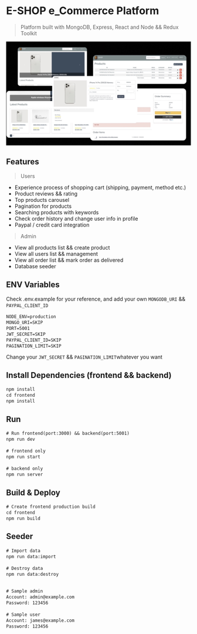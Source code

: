 # E-SHOP e_Commerce Platform

> Platform built with MongoDB, Express, React and Node && Redux Toolkit
<img src='./frontend/build/images/screenshot.jpg'>

## Features

> Users
- Experience process of shopping cart (shipping, payment, method etc.)
- Product reviews && rating
- Top products carousel
- Pagination for products
- Searching products with keywords
- Check order history and change user info in profile
- Paypal / credit card integration
  
> Admin
- View all products list && create product
- View all users list && management
- View all order list && mark order as delivered
- Database seeder

## ENV Variables

Check .env.example for your reference, and add your own `MONGODB_URI` && `PAYPAL_CLIENT_ID`

```
NODE_ENV=production
MONGO_URI=SKIP
PORT=5001
JWT_SECRET=SKIP
PAYPAL_CLIENT_ID=SKIP
PAGINATION_LIMIT=SKIP
```

Change your `JWT_SECRET` && `PAGINATION_LIMIT`whatever you want

## Install Dependencies (frontend && backend)

```
npm install
cd frontend
npm install
```

## Run

```
# Run frontend(port:3000) && backend(port:5001)
npm run dev

# frontend only
npm run start

# backend only
npm run server
```

## Build & Deploy

```
# Create frontend production build
cd frontend
npm run build
```

## Seeder

```
# Import data
npm run data:import

# Destroy data
npm run data:destroy

```

```

# Sample admin
Account: admin@example.com
Password: 123456

# Sample user
Account: james@example.com
Password: 123456

```

